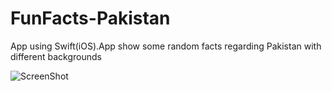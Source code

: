 FunFacts-Pakistan
=================

App using Swift(iOS).App show some random facts regarding Pakistan with different backgrounds

![ScreenShot](https://www.dropbox.com/s/9twyz0jx7fr9taz/11.PNG?dl=0})



